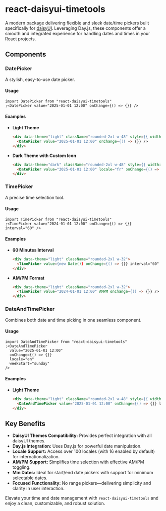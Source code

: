 # react-daisyui-timetools

A modern package delivering flexible and sleek date/time pickers built specifically for [daisyUI](https://daisyui.com). Leveraging Day.js, these components offer a smooth and integrated experience for handling dates and times in your React projects.

## Components

### DatePicker

A stylish, easy-to-use date picker.

#### Usage

```tsx
import DatePicker from "react-daisyui-timetools"
;<DatePicker value="2025-01-01 12:00" onChange={() => {}} />
```

#### Examples

- **Light Theme**

  ```html
  <div data-theme="light" className="rounded-2xl w-48" style={{ width: "390px" }}>
    <DatePicker value="2025-01-01 12:00" onChange={() => {}} />
  </div>
  ```

- **Dark Theme with Custom Icon**
  ```html
  <div data-theme="dark" className="rounded-2xl w-48" style={{ width: "390px" }}>
    <DatePicker value="2025-01-01 12:00" locale="fr" onChange={() => {}} calendarIcon={<div>📅</div>} />
  </div>
  ```

### TimePicker

A precise time selection tool.

#### Usage

```tsx
import TimePicker from "react-daisyui-timetools"
;<TimePicker value="2024-01-01 12:00" onChange={() => {}} interval="60" />
```

#### Examples

- **60 Minutes Interval**

  ```html
  <div data-theme="light" className="rounded-2xl w-32">
    <TimePicker value={new Date()} onChange={() => {}} interval="60" />
  </div>
  ```

- **AM/PM Format**
  ```html
  <div data-theme="light" className="rounded-2xl w-32">
    <TimePicker value="2024-01-01 12:00" AMPM onChange={() => {}} />
  </div>
  ```

### DateAndTimePicker

Combines both date and time picking in one seamless component.

#### Usage

```tsx
import DateAndTimePicker from "react-daisyui-timetools"
;<DateAndTimePicker
  value="2025-01-01 12:00"
  onChange={() => {}}
  locale="en"
  weekStart="sunday"
/>
```

#### Examples

- **Light Theme**
  ```html
  <div data-theme="light" className="rounded-2xl w-48" style={{ width: "390px" }}>
    <DateAndTimePicker value="2025-01-01 12:00" onChange={() => {}} locale="en" weekStart="sunday" />
  </div>
  ```

## Key Benefits

- **DaisyUI Themes Compatibility:** Provides perfect integration with all daisyUI themes.
- **Day.js Integration:** Uses Day.js for powerful date manipulation.
- **Locale Support:** Access over 100 locales (with 16 enabled by default) for internationalization.
- **AM/PM Support:** Simplifies time selection with effective AM/PM toggling.
- **Min Dates:** Ideal for start/end date pickers with support for minimum selectable dates.
- **Focused Functionality:** No range pickers—delivering simplicity and clarity in user interaction.

Elevate your time and date management with `react-daisyui-timetools` and enjoy a clean, customizable, and robust solution.
